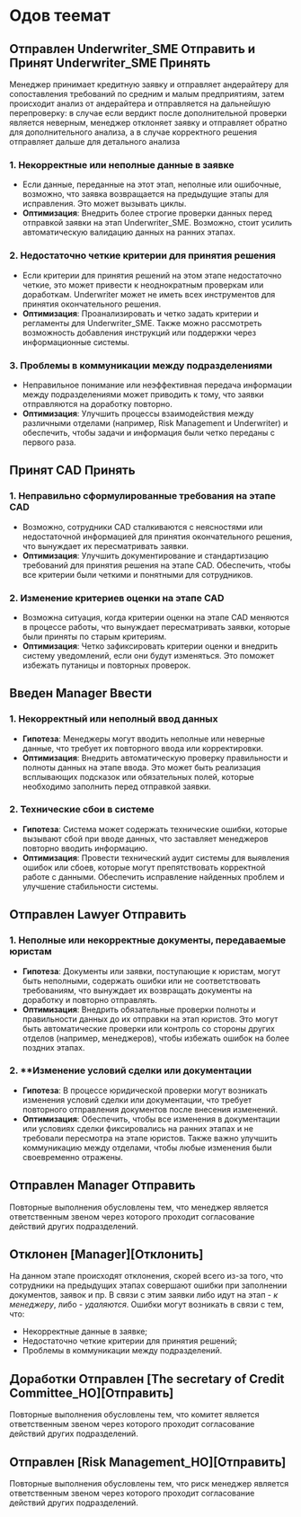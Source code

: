 # Одов теемат
## **Отправлен Underwriter_SME Отправить** и **Принят Underwriter_SME Принять**

Менеджер принимает кредитную заявку и отправляет андерайтеру для сопоставления требований по средним и малым предприятиям, затем происходит анализ от андерайтера и отправляется на дальнейшую перепроверку: в случае если вердикт после дополнительной проверки является неверным, менеджер отклоняет заявку и отправляет обратно для дополнительного анализа, а в случае корректного решения отправляет дальше для детального анализа 
### 1. **Некорректные или неполные данные в заявке**
- Если данные, переданные на этот этап, неполные или ошибочные, возможно, что заявка возвращается на предыдущие этапы для исправления. Это может вызывать циклы.
- **Оптимизация**: Внедрить более строгие проверки данных перед отправкой заявки на этап Underwriter_SME. Возможно, стоит усилить автоматическую валидацию данных на ранних этапах.

### 2. **Недостаточно четкие критерии для принятия решения**
- Если критерии для принятия решений на этом этапе недостаточно четкие, это может привести к неоднократным проверкам или доработкам. Underwriter может не иметь всех инструментов для принятия окончательного решения.
- **Оптимизация**: Проанализировать и четко задать критерии и регламенты для Underwriter_SME. Также можно рассмотреть возможность добавления инструкций или поддержки через информационные системы.
### 3. **Проблемы в коммуникации между подразделениями**
- Неправильное понимание или неэффективная передача информации между подразделениями может приводить к тому, что заявки отправляются на доработку повторно.
- **Оптимизация**: Улучшить процессы взаимодействия между различными отделами (например, Risk Management и Underwriter) и обеспечить, чтобы задачи и информация были четко переданы с первого раза.


## **Принят CAD Принять**

### 1. **Неправильно сформулированные требования на этапе CAD**
- Возможно, сотрудники CAD сталкиваются с неясностями или недостаточной информацией для принятия окончательного решения, что вынуждает их пересматривать заявки.
- **Оптимизация**: Улучшить документирование и стандартизацию требований для принятия решения на этапе CAD. Обеспечить, чтобы все критерии были четкими и понятными для сотрудников.

### 2. **Изменение критериев оценки на этапе CAD**
- Возможна ситуация, когда критерии оценки на этапе CAD меняются в процессе работы, что вынуждает пересматривать заявки, которые были приняты по старым критериям.
- **Оптимизация**: Четко зафиксировать критерии оценки и внедрить систему уведомлений, если они будут изменяться. Это поможет избежать путаницы и повторных проверок.

## **Введен Manager Ввести**
### 1. **Некорректный или неполный ввод данных**
- **Гипотеза**: Менеджеры могут вводить неполные или неверные данные, что требует их повторного ввода или корректировки.
- **Оптимизация**: Внедрить автоматическую проверку правильности и полноты данных на этапе ввода. Это может быть реализация всплывающих подсказок или обязательных полей, которые необходимо заполнить перед отправкой заявки.

### 2. **Технические сбои в системе**
- **Гипотеза**: Система может содержать технические ошибки, которые вызывают сбой при вводе данных, что заставляет менеджеров повторно вводить информацию.
- **Оптимизация**: Провести технический аудит системы для выявления ошибок или сбоев, которые могут препятствовать корректной работе с данными. Обеспечить исправление найденных проблем и улучшение стабильности системы.

## **Отправлен Lawyer Отправить**

### 1. **Неполные или некорректные документы, передаваемые юристам**
- **Гипотеза**: Документы или заявки, поступающие к юристам, могут быть неполными, содержать ошибки или не соответствовать требованиям, что вынуждает их возвращать документы на доработку и повторно отправлять.
- **Оптимизация**: Внедрить обязательные проверки полноты и правильности данных до их отправки на этап юристов. Это могут быть автоматические проверки или контроль со стороны других отделов (например, менеджеров), чтобы избежать ошибок на более поздних этапах.
### 2. **Изменение условий сделки или документации
- **Гипотеза**: В процессе юридической проверки могут возникать изменения условий сделки или документации, что требует повторного отправления документов после внесения изменений.
- **Оптимизация**: Обеспечить, чтобы все изменения в документации или условиях сделки фиксировались на ранних этапах и не требовали пересмотра на этапе юристов. Также важно улучшить коммуникацию между отделами, чтобы любые изменения были своевременно отражены.

## **Отправлен Manager Отправить**
Повторные выполнения обусловлены тем, что менеджер является ответственным звеном через которого проходит согласование действий других подразделений.

## **Отклонен \[Manager]\[Отклонить]**
На данном этапе происходят отклонения, скорей всего из-за того, что сотрудники на предыдущих этапах совершают ошибки при заполнении документов, заявок и пр. В связи с этим заявки либо идут на этап - *к менеджеру*, либо - *удаляются*. 
Ошибки могут возникать в связи с тем, что:
- Некорректные данные в заявке;
- Недостаточно четкие критерии для принятия решений;
- Проблемы в коммуникации между подразделений.


## **Доработки Отправлен \[The secretary of Credit Committee_HO]\[Отправить]**
Повторные выполнения обусловлены тем, что комитет является ответственным звеном через которого проходит согласование действий других подразделений.

## **Отправлен \[Risk Management_HO]\[Отправить]**
Повторные выполнения обусловлены тем, что риск менеджер является ответственным звеном через которого проходит согласование действий других подразделений.

# 